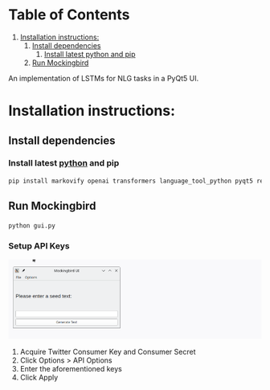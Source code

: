 
# Table of Contents

1.  [Installation instructions:](#orgd20d8d7)
    1.  [Install dependencies](#org7a4f32b)
        1.  [Install latest python and pip](#orgd35df2d)
    2.  [Run Mockingbird](#orgaca9659)

An implementation of LSTMs for NLG tasks in a PyQt5 UI.


<a id="orgd20d8d7"></a>

# Installation instructions:


<a id="org7a4f32b"></a>

## Install dependencies


<a id="orgd35df2d"></a>

### Install latest [python](https://www.python.org/) and pip

``` sh
pip install markovify openai transformers language_tool_python pyqt5 requests requests_oauthlib
```



<a id="orgaca9659"></a>

## Run Mockingbird

``` sh
python gui.py
```

### Setup API Keys

![Animated API setup](docs/twitterapisetup.gif)

1. Acquire Twitter Consumer Key and Consumer Secret
2. Click Options > API Options 
3. Enter the aforementioned keys
4. Click Apply
